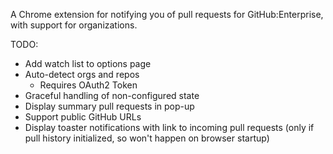 A Chrome extension for notifying you of pull requests for GitHub:Enterprise, with support for organizations.

TODO:

* Add watch list to options page
* Auto-detect orgs and repos
  * Requires OAuth2 Token
* Graceful handling of non-configured state
* Display summary pull requests in pop-up
* Support public GitHub URLs
* Display toaster notifications with link to incoming pull requests (only if pull history initialized, so won't happen on browser startup)
